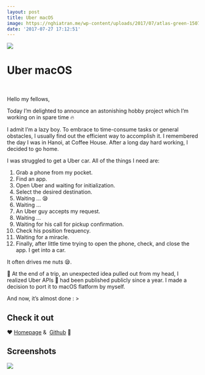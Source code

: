 ```yaml
---
layout: post
title: Uber macOS
image: https://nghiatran.me/wp-content/uploads/2017/07/atlas-green-1507.jpg
date: '2017-07-27 17:12:51'
---
```



![](https://i1.wp.com/nghiatran.me/wp-content/uploads/2017/07/icon_uber.png?resize=256%2C256&ssl=1)


# Uber macOS

 

Hello my fellows,

Today I’m delighted to announce an astonishing hobby project which I’m working on in spare time 🔥

I admit I’m a lazy boy. To embrace to time-consume tasks or general obstacles, I usually find out the efficient way to accomplish it. I remembered the day I was in Hanoi, at Coffee House. After a long day hard working, I decided to go home.

I was struggled to get a Uber car. All of the things I need are:

1. Grab a phone from my pocket.
2. Find an app.
3. Open Uber and waiting for initialization.
4. Select the desired destination.
5. Waiting … 😪
6. Waiting …
7. An Uber guy accepts my request.
8. Waiting …
9. Waiting for his call for pickup confirmation.
10. Check his position frequency.
11. Waiting for a miracle.
12. Finally, after little time trying to open the phone, check, and close the app. I get into a car.

It often drives me nuts 😪.

🚗 At the end of a trip, an unexpected idea pulled out from my head, I realized Uber APIs 🚀 had been published publicly since a year. I made a decision to port it to macOS flatform by myself.

And now, it’s almost done : >


## Check it out

❤️ [Homepage](http://uber.megaton.xyz) &  [Github](https://github.com/NghiaTranUIT/Unofficial-Uber-macOS) 🤗


## Screenshots

![](https://i1.wp.com/nghiatran.me/wp-content/uploads/2017/07/uber_screenshot.jpg?resize=821%2C514&ssl=1)


